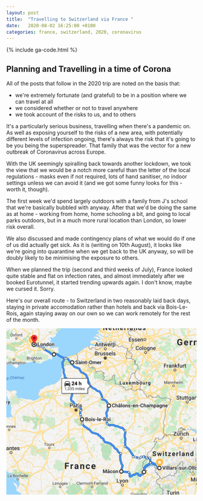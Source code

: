 ```yaml
---
layout: post
title:  "Travelling to Switzerland via France "
date:   2020-08-02 16:25:00 +0100
categories: france, switzerland, 2020, coronavirus
---
```

{% include ga-code.html %}

## Planning and Travelling in a time of Corona 

All of the posts that follow in the 2020 trip are noted on the basis that:  
- we're extremely fortunate (and grateful) to be in a position where we can travel at all
- we considered whether or not to travel anywhere 
- we took account of the risks to us, and to others 

It's a particularly serious business, travelling when there's a pandemic on.  As well as exposing yourself to the risks of a new area, 
with potentially different levels of infection ongoing, there's always the risk that it's going to be you being the superspreader.  That family that was the 
vector for a new outbreak of Coronavirus across Europe.  

With the UK seemingly spiralling back towards another lockdown, we took the view that we would be a notch more careful than the letter of the local regulations - masks even if not required, lots of hand sanitiser, no indoor settings unless we can avoid it (and we got some funny looks for this - worth it, though).  

The first week we'd spend largely outdoors with a family from J's school 
that we're basically bubbled with anyway.  After that we'd be doing the same as at home - working from home, 
home schooling a bit, and going to local parks outdoors, but in a much more rural location than London, so lower risk overall. 

We also discussed and made contingency plans of what we would do if one of us did actually get sick. As it is (writing on 10th August), it looks like we're going 
into quarantine when we get back to the UK anyway, so will be doubly likely to be minimising the exposure to others.  

When we planned the trip (second and third weeks of July), France looked quite stable and 
flat on infection rates, and almost immediately after we booked Eurotunnel, it started trending upwards again.  I don't know, maybe we cursed it.  Sorry. 

Here's our overall route - to Switzerland in two reasonably laid back days, staying in private accomodation rather than hotels 
and back via Bois-Le-Rois, again staying away on our own so we can work remotely for the rest of the month. 

![](assets/img/switzerland-2020/routemap.png)